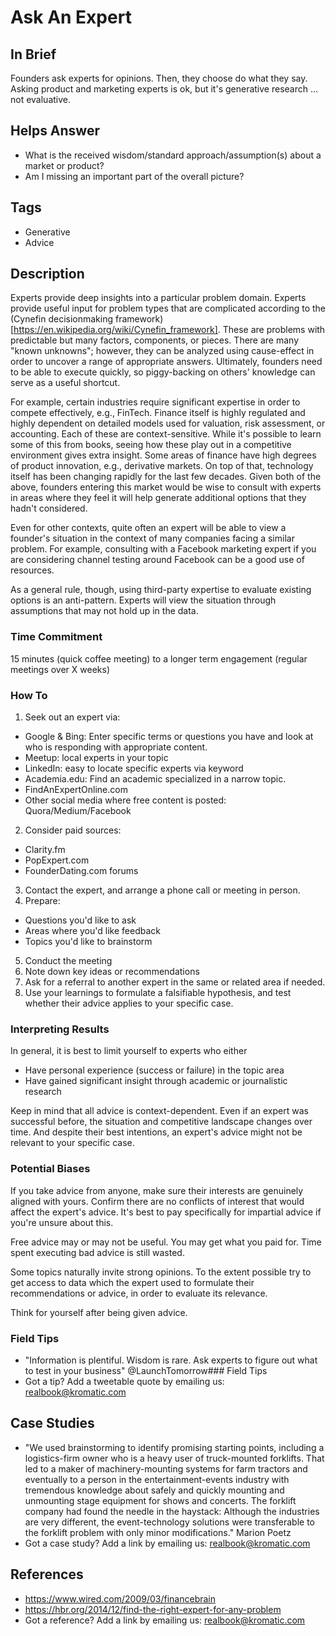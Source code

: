 # Ask An Expert

## In Brief

Founders ask experts for opinions. Then, they choose do what they say. Asking product and marketing experts is ok, but it's generative research ... not evaluative.

## Helps Answer
 * What is the received wisdom/standard approach/assumption(s) about a market or product?
 * Am I missing an important part of the overall picture?

## Tags
 * Generative
 * Advice 

## Description

Experts provide deep insights into a particular problem domain. Experts provide useful input for problem types that are complicated according to the (Cynefin decisionmaking framework)[https://en.wikipedia.org/wiki/Cynefin_framework]. These are problems with predictable but many factors, components, or pieces. There are many "known unknowns"; however, they can be analyzed using cause-effect in order to uncover a range of appropriate answers. Ultimately, founders need to be able to execute quickly, so piggy-backing on others' knowledge can serve as a useful shortcut.

For example, certain industries require significant expertise in order to compete effectively, e.g., FinTech. Finance itself is highly regulated and highly dependent on detailed models used for valuation, risk assessment, or accounting. Each of these are context-sensitive. While it's possible to learn some of this from books, seeing how these play out in a competitive environment gives extra insight. Some areas of finance have high degrees of product innovation, e.g., derivative markets. On top of that, technology itself has been changing rapidly for the last few decades. Given both of the above, founders entering this market would be wise to consult with experts in areas where they feel it will help generate additional options that they hadn't considered.

Even for other contexts, quite often an expert will be able to view a founder's situation in the context of many companies facing a similar problem. For example, consulting with a Facebook marketing expert if you are considering channel testing around Facebook can be a good use of resources.

As a general rule, though, using third-party expertise to evaluate existing options is an anti-pattern. Experts will view the situation through assumptions that may not hold up in the data. 

### Time Commitment

15 minutes (quick coffee meeting) to a longer term engagement (regular meetings over X weeks)

### How To

1. Seek out an expert via:
 * Google & Bing: Enter specific terms or questions you have and look at who is responding with appropriate content.
 * Meetup: local experts in your topic
 * LinkedIn: easy to locate specific experts via keyword
 * Academia.edu: Find an academic specialized in a narrow topic.
 * FindAnExpertOnline.com
 * Other social media where free content is posted: Quora/Medium/Facebook
2. Consider paid sources:
 * Clarity.fm
 * PopExpert.com
 * FounderDating.com forums  
3. Contact the expert, and arrange a phone call or meeting in person. 
4. Prepare:
 * Questions you'd like to ask 
 * Areas where you'd like feedback
 * Topics you'd like to brainstorm
5. Conduct the meeting
6. Note down key ideas or recommendations
7. Ask for a referral to another expert in the same or related area if needed.
8. Use your learnings to formulate a falsifiable hypothesis, and test whether their advice applies to your specific case.

### Interpreting Results

In general, it is best to limit yourself to experts who either 
 * Have personal experience (success or failure) in the topic area
 * Have gained significant insight through academic or journalistic research 

Keep in mind that all advice is context-dependent. Even if an expert was successful before, the situation and competitive landscape changes over time. And despite their best intentions, an expert's advice might not be relevant to your specific case. 

### Potential Biases

If you take advice from anyone, make sure their interests are genuinely aligned with yours. Confirm there are no conflicts of interest that would affect the expert's advice. It's best to pay specifically for impartial advice if you're unsure about this. 

Free advice may or may not be useful. You may get what you paid for. Time spent executing bad advice is still wasted.

Some topics naturally invite strong opinions. To the extent possible try to get access to data which the expert used to formulate their recommendations or advice, in order to evaluate its relevance.

Think for yourself after being given advice.

### Field Tips
* "Information is plentiful. Wisdom is rare. Ask experts to figure out what to test in your business" @LaunchTomorrow### Field Tips
* Got a tip? Add a tweetable quote by emailing us: [realbook@kromatic.com](mailto:realbook@kromatic.com)

## Case Studies
* "We used brainstorming to identify promising starting points, including a logistics-firm owner who is a heavy user of truck-mounted forklifts. That led to a maker of machinery-mounting systems for farm tractors and eventually to a person in the entertainment-events industry with tremendous knowledge about safely and quickly mounting and unmounting stage equipment for shows and concerts. The forklift company had found the needle in the haystack: Although the industries are very different, the event-technology solutions were transferable to the forklift problem with only minor modifications." Marion Poetz
* Got a case study? Add a link by emailing us: [realbook@kromatic.com](mailto:realbook@kromatic.com) 
 
## References
* https://www.wired.com/2009/03/financebrain
* https://hbr.org/2014/12/find-the-right-expert-for-any-problem
* Got a reference? Add a link by emailing us: [realbook@kromatic.com](realbook@kromatic.com)